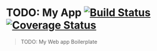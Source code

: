 # TODO: My App [![Build Status](https://travis-ci.org/elzup/react-app-boilerplate.svg?branch=master)](https://travis-ci.org/elzup/react-app-boilerplate) [![Coverage Status](https://coveralls.io/repos/github/elzup/react-app-boilerplate/badge.svg?branch=master)](https://coveralls.io/github/elzup/react-app-boilerplate?branch=master)

> TODO: My Web app Boilerplate
